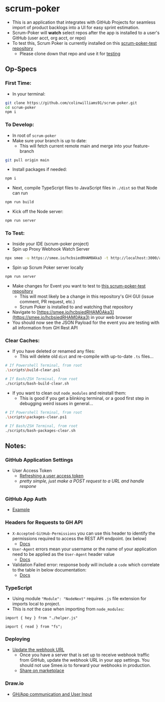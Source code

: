 # scrum-poker
- This is an application that integrates with GitHub Projects for seamless import of product backlogs into a UI for easy sprint estimation.
- Scrum-Poker will **watch** select repos after the app is installed to a user's GitHub (user acct, org acct, or repo)
- To test this, Scrum Poker is currently installed on this [scrum-poker-test repository](https://github.com/colinwilliams91/scrum-poker-test)
  - Please clone down that repo and use it for [testing](...)

## Op-Specs

### First Time:
- In your terminal:
```sh
git clone https://github.com/colinwilliams91/scrum-poker.git
cd scrum-poker
npm i
```

### To Develop:
- In root of `scrum-poker`
- Make sure your branch is up to date:
  - This will fetch current remote main and merge into your feature-branch
```sh
git pull origin main
```
- Install packages if needed:
```sh
npm i
```
- Next, compile TypeScript files to JavaScript files in `./dist` so that Node can run
```sh
npm run build
```
- Kick off the Node server:
```sh
npm run server
```

### To Test:
- Inside your IDE (scrum-poker project)
- Spin up Proxy Webhook Watch Server
```sh
npx smee -u https://smee.io/hcbsiedRHAM0Aka3 -t http://localhost:3000/api/webhook
```
- Spin up Scrum Poker server locally
```sh
npm run server
```
- Make changes for Event you want to test to [this scrum-poker-test repository](https://github.com/colinwilliams91/scrum-poker-test)
  - This will most likely be a change in this repository's GH GUI (issue comment, PR request, etc.)
  - Scrum Poker is installed to and watching that repository
- Navigate to [https://smee.io/hcbsiedRHAM0Aka3](https://smee.io/hcbsiedRHAM0Aka3) in your web browser
- You should now see the JSON Payload for the event you are testing with all information from GH Rest API

### Clear Caches:
- If you have deleted or renamed any files:
  - This will delete old `dist` and re-compile with up-to-date `.ts` files...
```sh
# If Powershell Terminal, from root
.\scripts\build-clear.ps1

# If Bash/ZSH Terminal, from root
./scripts/bash-build-clear.sh
```
- If you want to clean out `node_modules` and reinstall them:
  - This is good if you get a blinking terminal, or a good first step in debugging weird issues in general...
```sh
# If Powershell Terminal, from root
.\scripts\packages-clear.ps1

# If Bash/ZSH Terminal, from root
./scripts/bash-packages-clear.sh
```

## Notes:

### GitHub Application Settings
- User Access Token
  - [Refreshing a user access token](https://docs.github.com/en/apps/creating-github-apps/authenticating-with-a-github-app/refreshing-user-access-tokens#refreshing-a-user-access-token-with-a-refresh-token)
  - _pretty simple, just make a POST request to a URL and handle respone_

### GitHub App Auth
- [Example](https://github.com/octokit/octokit.js?tab=readme-ov-file#authentication)

### Headers for Requests to GH API
- `X-Accepted-GitHub-Permissions` you can use this header to identify the permissions required to access the REST API endpoint. (ex below)
  - [Docs](https://docs.github.com/en/rest/using-the-rest-api/troubleshooting-the-rest-api?apiVersion=2022-11-28#resource-not-accessible)
- `User-Agent` errors mean your username or the name of your application need to be applied as the `User-Agent` header value
  - [Docs](https://docs.github.com/en/rest/using-the-rest-api/troubleshooting-the-rest-api?apiVersion=2022-11-28#user-agent-required)
- Validation Failed error: response body will include a `code` which correlate to the table in below documentation:
  - [Docs](https://docs.github.com/en/rest/using-the-rest-api/troubleshooting-the-rest-api?apiVersion=2022-11-28#validation-failed)

### TypeScript
- Using module `"Module": "NodeNext"` requires `.js` file extension for imports local to project.
- This is _not_ the case when importing from `node_modules`:
```
import { hey } from "./helper.js"

import { read } from "fs";
```

### Deploying
- [Update the webhook URL](https://docs.github.com/en/apps/creating-github-apps/writing-code-for-a-github-app/building-a-github-app-that-responds-to-webhook-events#update-the-webhook-url)
  - Once you have a server that is set up to receive webhook traffic from GitHub, update the webhook URL in your app settings. You should not use Smee.io to forward your webhooks in production.
  - [Share on marketplace](https://docs.github.com/en/apps/creating-github-apps/writing-code-for-a-github-app/building-a-github-app-that-responds-to-webhook-events#share-your-app)

### Draw.io
- [GH/App communication and User Input](https://app.diagrams.net/?libs=general;flowchart#Hcolinwilliams91%2Fscrum-poker%2Fmain%2Fgh-integrations-chart.drawio.html)